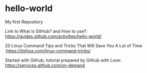 # hello-world

My first Repository

Link to What is GitHub? and How to use?: https://guides.github.com/activities/hello-world/

20 Linux Command Tips and Tricks That Will Save You A Lot of Time :https://itsfoss.com/linux-command-tricks/

Started with Github, tutorial prepared by Github with Love: https://services.github.com/on-demand
